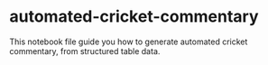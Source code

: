 # automated-cricket-commentary
This notebook file guide you how to generate automated cricket commentary, from structured table data. 
